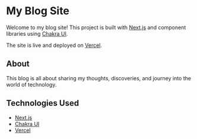 # My Blog Site

Welcome to my blog site! This project is built with [Next.js](https://nextjs.org/) and component libraries using [Chakra UI](https://chakra-ui.com/).

The site is live and deployed on [Vercel](https://vercel.com/).

## About

This blog is all about sharing my thoughts, discoveries, and journey into the world of technology.

## Technologies Used

- [Next.js](https://nextjs.org/)
- [Chakra UI](https://chakra-ui.com/)
- [Vercel](https://vercel.com/)
